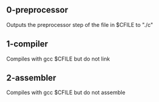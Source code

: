 ## 0-preprocessor
Outputs the preprocessor step of the file in $CFILE to "./c"

## 1-compiler
Compiles with gcc $CFILE but do not link

## 2-assembler
Compiles with gcc $CFILE but do not assemble